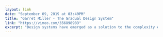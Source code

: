 ```yaml
---
layout: link 
date: "September 09, 2019 at 03:49PM"
title: "Garret Miller - The Gradual Design System"
link: "https://vimeo.com/356898983"
excerpt: "Design systems have emerged as a solution to the complexity of building and maintaing software. As Slack has rapidly scaled, we've built our own component library that outlines our product foundations and interface elements. In the process, we found that the most important output of our work isn't j"
---
```

